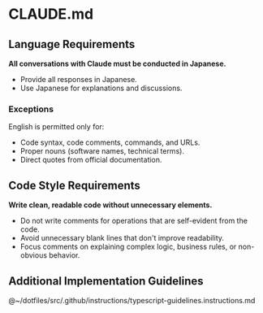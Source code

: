 # CLAUDE.md

## Language Requirements

**All conversations with Claude must be conducted in Japanese.**

- Provide all responses in Japanese.
- Use Japanese for explanations and discussions.

### Exceptions

English is permitted only for:

- Code syntax, code comments, commands, and URLs.
- Proper nouns (software names, technical terms).
- Direct quotes from official documentation.

## Code Style Requirements

**Write clean, readable code without unnecessary elements.**

- Do not write comments for operations that are self-evident from the code.
- Avoid unnecessary blank lines that don't improve readability.
- Focus comments on explaining complex logic, business rules, or non-obvious behavior.

## Additional Implementation Guidelines

@~/dotfiles/src/.github/instructions/typescript-guidelines.instructions.md
